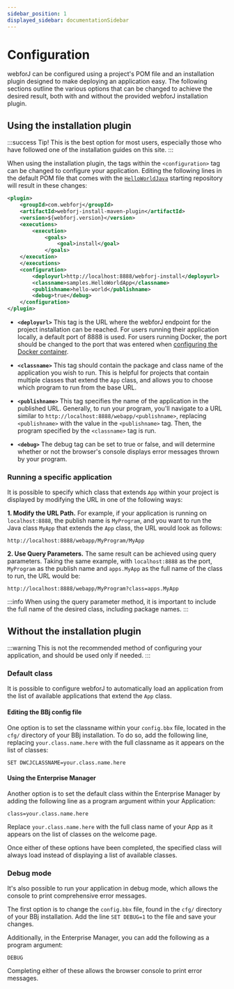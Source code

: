 ```yaml
---
sidebar_position: 1
displayed_sidebar: documentationSidebar
---
```


# Configuration

webforJ can be configured using a project's POM file and an installation plugin designed to make deploying an application easy. The following sections outline the various options that can be changed to achieve the desired result, both with and without the provided webforJ installation plugin.

## Using the installation plugin

:::success Tip! 
This is the best option for most users, especially those who have followed one of the installation guides on this site.
:::

When using the installation plugin, the tags within the `<configuration>` tag can be changed to configure your application. Editing the following lines in the default POM file that comes with the [`HelloWorldJava`](https://github.com/webforj/HelloWorldJava) starting repository will result in these changes:

```xml {13-16} showLineNumbers
<plugin>
    <groupId>com.webforj</groupId>
    <artifactId>webforj-install-maven-plugin</artifactId>
    <version>${webforj.version}</version>
    <executions>
        <execution>
            <goals>
                <goal>install</goal>
            </goals>
    </execution>
    </executions>
    <configuration>
        <deployurl>http://localhost:8888/webforj-install</deployurl>
        <classname>samples.HelloWorldApp</classname>
        <publishname>hello-world</publishname>
        <debug>true</debug>
    </configuration>
</plugin>
```

- **`<deployurl>`** This tag is the URL where the webforJ endpoint for the project installation can be reached. For users running their application locally, a default port of 8888 is used. For users running Docker, the port should be changed to the port that was entered when [configuring the Docker container](../installation/docker-user.md#2-configuration).

- **`<classname>`** This tag should contain the package and class name of the application you wish to run. This is helpful for projects that contain multiple classes that extend the `App` class, and allows you to choose which program to run from the base URL.

- **`<publishname>`** This tag specifies the name of the application in the published URL. Generally, to run your program, you'll navigate to a URL similar to `http://localhost:8888/webapp/<publishname>`, replacing `<publishname>` with the value in the `<publishname>` tag. Then, the program specified by the `<classname>` tag is run.

- **`<debug>`** The debug tag can be set to true or false, and will determine whether or not the browser's console displays error messages thrown by your program. 

### Running a specific application


It is possible to specify which class that extends `App` within your project is displayed by modifying the URL in one of the following ways: 

**1. Modify the URL Path.** For example, if your application is running on `localhost:8888`, the publish name is `MyProgram`, and you want to run the Java class `MyApp` that extends the `App` class, the URL would look as follows:

`http://localhost:8888/webapp/MyProgram/MyApp`

**2. Use Query Parameters.** The same result can be achieved using query parameters. Taking the same example, with `localhost:8888` as the port, `MyProgram` as the publish name and `apps.MyApp` as the full name of the class to run, the URL would be:

`http://localhost:8888/webapp/MyProgram?class=apps.MyApp`

:::info
When using the query parameter method, it is important to include the full name of the desired class, including package names.
:::


## Without the installation plugin

:::warning
This is not the recommended method of configuring your application, and should be used only if needed.
:::

### Default class

It is possible to configure webforJ to automatically load an application from the list of available applications that extend the `App` class. 

#### Editing the BBj config file
One option is to set the classname within your `config.bbx` file, located in the `cfg/` directory of your BBj installation. To do so, add the following line, replacing `your.class.name.here` with the full classname as it appears on the list of classes:

`SET DWCJCLASSNAME=your.class.name.here`

#### Using the Enterprise Manager

Another option is to set the default class within the Enterprise Manager by adding the following line as a program argument within your Application:

`class=your.class.name.here`

Replace `your.class.name.here` with the full class name of your App as it appears on the list of classes on the welcome page.

Once either of these options have been completed, the specified class will always load instead of displaying a list of available classes.

### Debug mode

It's also possible to run your application in debug mode, which allows the console to print comprehensive error messages. 

The first option is to change the `config.bbx` file, found in the `cfg/` directory of your BBj installation. Add the line `SET DEBUG=1` to the file and save your changes.

Additionally, in the Enterprise Manager, you can add the following as a program argument:

`DEBUG`

Completing either of these allows the browser console to print error messages.